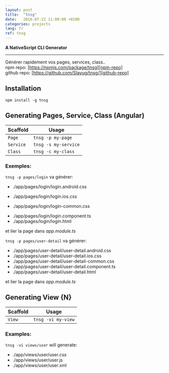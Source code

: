 ```yaml
---
layout: post
title:  "tnsg"
date:   2016-07-22 11:00:00 +0200
categories: projects
lang: fr
ref: tnsg
---
```

**A NativeScript CLI Generator**  

----------

Générer rapidement vos pages, services, class..     
npm repo: [https://npmjs.com/package/tnsg][npm-repo]    
github repo: [https://github.com/Slayug/tnsg/][github-repo]    

## Installation  
```  
npm install -g tnsg  
```

## Generating Pages, Service, Class (Angular)  

Scaffold  | Usage  
---       | ---  
`Page` | `tnsg -p my-page`  
`Service` | `tnsg -s my-service`  
`Class` | `tnsg -c my-class`  

### Exemples:  
`tnsg -p pages/login` va générer:  

* ./app/pages/login/login.android.css
+ ./app/pages/login/login.ios.css
- ./app/pages/login/login-common.css
* ./app/pages/login/login.component.ts
* ./app/pages/login/login.html

et lier la page dans *app.module.ts*

`tnsg -p pages/user-detail` va générer:  

- ./app/pages/user-detail/user-detail.android.css  
- ./app/pages/user-detail/user-detail.ios.css  
- ./app/pages/user-detail/user-detail-common.css  
- ./app/pages/user-detail/user-detail.component.ts  
- ./app/pages/user-detail/user-detail.html  

et lier la page dans *app.module.ts*  

## Generating View {N}  

 Scaffold  | Usage  
 ---       | ---  
 `View` | `tnsg -vi my-view`  

### Examples:  
`tnsg -vi views/user` will generate:  

 - ./app/views/user/user.css  
 - ./app/views/user/user.js  
 - ./app/views/user/user.xml  

[npm-repo]: https://npmjs.com/package/tnsg
[github-repo]: https://github.com/Slayug/tnsg/
